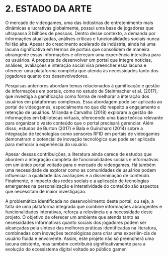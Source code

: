 # 2. ESTADO DA ARTE
O mercado de videogames, uma das indústrias de entretenimento mais dinâmicas e lucrativas globalmente, possui uma base de jogadores que ultrapassa 3 bilhões de pessoas. Dentro desse contexto, a demanda por informações atualizadas, análises críticas e funcionalidades sociais nunca foi tão alta. Apesar do crescimento acelerado da indústria, ainda há uma lacuna significativa em termos de portais que consolidem de maneira abrangente essas informações e ofereçam uma experiência interativa para os usuários. A proposta de desenvolver um portal que integre notícias, análises, avaliações e interação social visa preencher essa lacuna e oferecer uma plataforma completa que atenda às necessidades tanto dos jogadores quanto dos desenvolvedores.  

Pesquisas anteriores abordam temas relacionados à gamificação e gestão de informações em portais, como no estudo de Steinmacher et al. (2017), que investiga a gamificação como forma de melhorar a interação dos usuários em plataformas complexas. Essa abordagem pode ser aplicada ao portal de videogames, especialmente no que diz respeito a engajamento e retenção de usuários. Miranda e Carvalho (2018) exploram a gestão de informações em bibliotecas virtuais, oferecendo uma base teórica relevante para organizar o vasto conteúdo que o portal precisará gerenciar. Além disso, estudos de Burton (2017) e Bala e Guinchard (2014) sobre a integração de tecnologias como sensores RFID em portais de videogames demonstram o potencial de inovação tecnológica que pode ser aplicada para melhorar a experiência do usuário.  

Apesar dessas contribuições, a literatura ainda carece de estudos que abordem a integração completa de funcionalidades sociais e informativas em um único portal voltado para o mercado de videogames. Há também uma necessidade de explorar como as comunidades de usuários podem influenciar a qualidade das avaliações e a disseminação de conteúdo. Finalmente, o impacto das redes sociais e a aplicação de tecnologias emergentes na personalização e interatividade do conteúdo são aspectos que necessitam de maior investigação.  

A problemática identificada no desenvolvimento deste portal, ou seja, a falta de uma plataforma integrada que combine informações abrangentes e funcionalidades interativas, reforça a relevância e a necessidade deste projeto. O objetivo de oferecer um ambiente que atenda tanto as necessidades informativas quanto sociais dos jogadores podem ser alcançadas pela síntese das melhores práticas identificadas na literatura, combinadas com inovações tecnológicas para criar uma experiên-cia de usuário fluida e envolvente. Assim, este projeto não só preencherá uma lacuna existente, mas também contribuirá significativamente para a evolução do ecossistema digital voltado ao público gamer.

